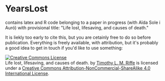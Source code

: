 YearsLost
=========
contains latex and R code belonging to a paper in progress (with Aïda Sole i Auró) with provisional title:
"Life lost, lifesaving, and causes of death."

It is liekly too early to cite this, but you are cetainly free to do so before publication. Everything is freely available, with attribution, but it's probably a good idea to get in touch if you'd like to use something:

<a rel="license" href="http://creativecommons.org/licenses/by-nc-sa/4.0/"><img alt="Creative Commons License" style="border-width:0" src="https://i.creativecommons.org/l/by-nc-sa/4.0/88x31.png" /></a><br /><span xmlns:dct="http://purl.org/dc/terms/" property="dct:title">Life lost, lifesaving, and causes of death.</span> by <a xmlns:cc="http://creativecommons.org/ns#" href="https://sites.google.com/site/timriffepersonal/" property="cc:attributionName" rel="cc:attributionURL">Timothy L. M. Riffe</a> is licensed under a <a rel="license" href="http://creativecommons.org/licenses/by-nc-sa/4.0/">Creative Commons Attribution-NonCommercial-ShareAlike 4.0 International License</a>.
